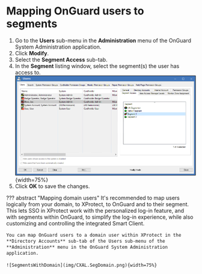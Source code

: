 # Mapping OnGuard users to segments

1. Go to the **Users** sub-menu in the **Administration** menu of the OnGuard System Administration application.
2. Click **Modify**.
3. Select the **Segment Access** sub-tab.
4. In the **Segment** listing window, select the segment(s) the user has access to.
    </br>
    ![SegmentUsers](img/CXAL.SegUsers.png){width=75%}</br>
5. Click **OK** to save the changes.

??? abstract "Mapping domain users"
    It's recommended to map users logically from your domain, to XProtect, to OnGuard and to their segment. This lets SSO in XProtect work with the personalized log-in feature, and with segments within OnGuard, to simplify the log-in experience, while also customizing and controlling the integrated Smart Client.

    You can map OnGuard users to a domain user within XProtect in the **Directory Accounts** sub-tab of the Users sub-menu of the **Administration** menu in the OnGuard System Administration application.

    ![SegmentsWithDomain](img/CXAL.SegDomain.png){width=75%}

